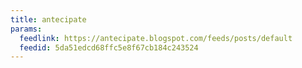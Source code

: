 ```yaml
---
title: antecipate
params:
  feedlink: https://antecipate.blogspot.com/feeds/posts/default
  feedid: 5da51edcd68ffc5e8f67cb184c243524
---
```


